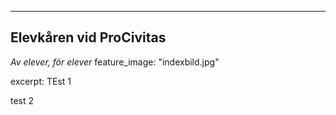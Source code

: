 ---
  ## Elevkåren vid ProCivitas
  *Av elever, för elever*
feature_image: "indexbild.jpg"

excerpt: TEst 1

test 2
